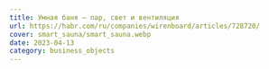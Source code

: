 ```yaml
---
title: Умная баня — пар, свет и вентиляция
url: https://habr.com/ru/companies/wirenboard/articles/728720/
cover: smart_sauna/smart_sauna.webp
date: 2023-04-13
category: business_objects
---
```


